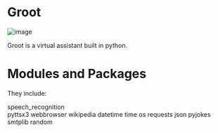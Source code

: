 # Groot
![image](https://user-images.githubusercontent.com/100795360/182523709-000d04d5-0e1b-43eb-b510-7d3f17806b93.png)

Groot is a virtual assistant built in python.
# Modules and Packages
They include:
 
 speech_recognition  
 pyttsx3
 webbrowser
 wikipedia
 datetime
 time
 os
 requests
 json
 pyjokes
 smtplib
 random

